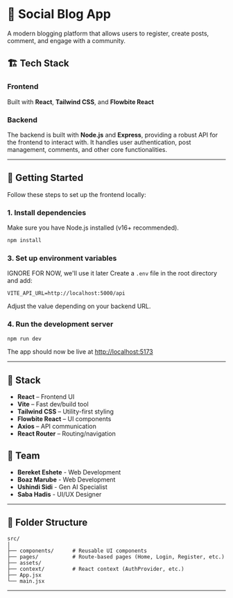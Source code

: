 # 📰 Social Blog App

A modern blogging platform that allows users to register, create posts, comment, and engage with a community.

## 🏗️ Tech Stack

### Frontend
Built with **React**, **Tailwind CSS**, and **Flowbite React**

### Backend
The backend is built with **Node.js** and **Express**, providing a robust API for the frontend to interact with. It handles user authentication, post management, comments, and other core functionalities.

---

## 🚀 Getting Started

Follow these steps to set up the frontend locally:

### 1. Install dependencies

Make sure you have Node.js installed (v16+ recommended).

```bash
npm install
```

### 3. Set up environment variables
IGNORE FOR NOW, we'll use it later
Create a `.env` file in the root directory and add:

```env
VITE_API_URL=http://localhost:5000/api
```

Adjust the value depending on your backend URL.

### 4. Run the development server

```bash
npm run dev
```

The app should now be live at [http://localhost:5173](http://localhost:5173)

---

## 💠 Stack

* **React** – Frontend UI
* **Vite** – Fast dev/build tool
* **Tailwind CSS** – Utility-first styling
* **Flowbite React** – UI components
* **Axios** – API communication
* **React Router** – Routing/navigation

## 👥 Team

- **Bereket Eshete** - Web Development
- **Boaz Marube** - Web Development
- **Ushindi Sidi** - Gen AI Specialist
- **Saba Hadis** - UI/UX Designer

---

## 📁 Folder Structure

```
src/
│
├── components/      # Reusable UI components
├── pages/           # Route-based pages (Home, Login, Register, etc.)
├── assets/           
├── context/         # React context (AuthProvider, etc.)
├── App.jsx
└── main.jsx
```

---
